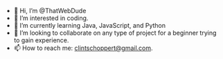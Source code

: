 - 👋 Hi, I’m @ThatWebDude
- 👀 I’m interested in coding.
- 🌱 I’m currently learning Java, JavaScript, and Python
- 💞️ I’m looking to collaborate on any type of project for a beginner trying to gain experience.
- 📫 How to reach me: clintschoppert@gmail.com.

<!---
ThatWebDude/ThatWebDude is a ✨ special ✨ repository because its `README.md` (this file) appears on your GitHub profile.
You can click the Preview link to take a look at your changes.
--->
